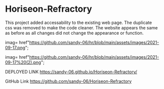 # Horiseon-Refractory
This project added  accessability to the existing web page.
The duplicate css was removed to make the code cleaner.
The website appears the same as before as all changes did not change the appearance or function.

imag= href"https://github.com/sandy-06/hr/blob/main/assets/images/2021-09-17.png";



imag= href"https://github.com/sandy-06/hr/blob/main/assets/images/2021-09-17%20(2).png";


DEPLOYED LINK
https://sandy-06.github.io/Horiseon-Refractory/

GitHub Link
https://github.com/sandy-06/Horiseon-Refractory